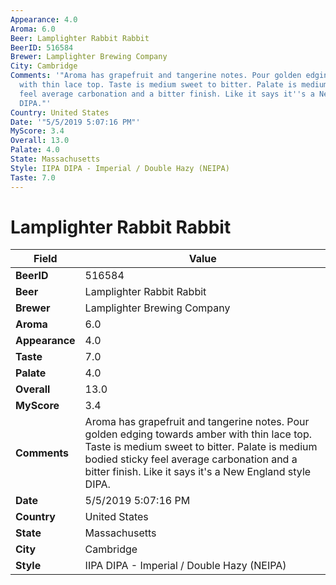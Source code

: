 ```yaml
---
Appearance: 4.0
Aroma: 6.0
Beer: Lamplighter Rabbit Rabbit
BeerID: 516584
Brewer: Lamplighter Brewing Company
City: Cambridge
Comments: '"Aroma has grapefruit and tangerine notes. Pour golden edging towards amber
  with thin lace top. Taste is medium sweet to bitter. Palate is medium bodied sticky
  feel average carbonation and a bitter finish. Like it says it''s a New England style
  DIPA."'
Country: United States
Date: '"5/5/2019 5:07:16 PM"'
MyScore: 3.4
Overall: 13.0
Palate: 4.0
State: Massachusetts
Style: IIPA DIPA - Imperial / Double Hazy (NEIPA)
Taste: 7.0
---
```


# Lamplighter Rabbit Rabbit

| Field         | Value |
|---------------|-------|
| **BeerID** | 516584 |
| **Beer** | Lamplighter Rabbit Rabbit |
| **Brewer** | Lamplighter Brewing Company |
| **Aroma** | 6.0 |
| **Appearance** | 4.0 |
| **Taste** | 7.0 |
| **Palate** | 4.0 |
| **Overall** | 13.0 |
| **MyScore** | 3.4 |
| **Comments** | Aroma has grapefruit and tangerine notes. Pour golden edging towards amber with thin lace top. Taste is medium sweet to bitter. Palate is medium bodied sticky feel average carbonation and a bitter finish. Like it says it's a New England style DIPA. |
| **Date** | 5/5/2019 5:07:16 PM |
| **Country** | United States |
| **State** | Massachusetts |
| **City** | Cambridge |
| **Style** | IIPA DIPA - Imperial / Double Hazy (NEIPA) |
